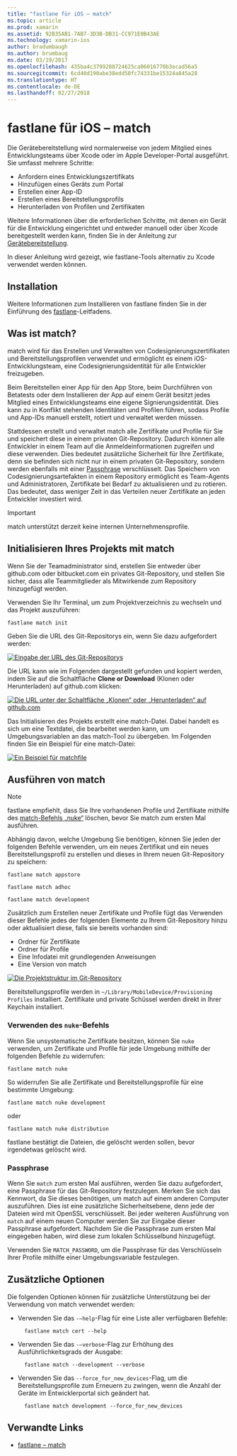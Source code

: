```yaml
---
title: "fastlane für iOS – match"
ms.topic: article
ms.prod: xamarin
ms.assetid: 92B35AB1-7AB7-3D3B-DB31-CC971E0B43AE
ms.technology: xamarin-ios
author: bradumbaugh
ms.author: brumbaug
ms.date: 03/19/2017
ms.openlocfilehash: 435ba4c3799288724625ca06016770b3ecad56a5
ms.sourcegitcommit: 6cd40d190abe38edd50fc74331be15324a845a28
ms.translationtype: HT
ms.contentlocale: de-DE
ms.lasthandoff: 02/27/2018
---
```

# <a name="fastlane-for-ios---match"></a>fastlane für iOS – match

Die Gerätebereitstellung wird normalerweise von jedem Mitglied eines Entwicklungsteams über Xcode oder im Apple Developer-Portal ausgeführt. Sie umfasst mehrere Schritte:

- Anfordern eines Entwicklungszertifikats
- Hinzufügen eines Geräts zum Portal
- Erstellen einer App-ID
- Erstellen eines Bereitstellungsprofils
- Herunterladen von Profilen und Zertifikaten

Weitere Informationen über die erforderlichen Schritte, mit denen ein Gerät für die Entwicklung eingerichtet und entweder manuell oder über Xcode bereitgestellt werden kann, finden Sie in der Anleitung zur [Gerätebereitstellung](~/ios/get-started/installation/device-provisioning/index.md).

In dieser Anleitung wird gezeigt, wie fastlane-Tools alternativ zu Xcode verwendet werden können.

## <a name="installation"></a>Installation

Weitere Informationen zum Installieren von fastlane finden Sie in der Einführung des [fastlane](~/ios/deploy-test/provisioning/fastlane/index.md#Installation)-Leitfadens.

<a name="whatismatch" />

## <a name="what-is-match"></a>Was ist match?

match wird für das Erstellen und Verwalten von Codesignierungszertifikaten und Bereitstellungsprofilen verwendet und ermöglicht es einem iOS-Entwicklungsteam, eine Codesignierungsidentität für alle Entwickler freizugeben.

Beim Bereitstellen einer App für den App Store, beim Durchführen von Betatests oder dem Installieren der App auf einem Gerät besitzt jedes Mitglied eines Entwicklungsteams eine eigene Signierungsidentität. Dies kann zu in Konflikt stehenden Identitäten und Profilen führen, sodass Profile und App-IDs manuell erstellt, rotiert und verwaltet werden müssen.

Stattdessen erstellt und verwaltet match alle Zertifikate und Profile für Sie und speichert diese in einem privaten Git-Repository. Dadurch können alle Entwickler in einem Team auf die Anmeldeinformationen zugreifen und diese verwenden. Dies bedeutet zusätzliche Sicherheit für Ihre Zertifikate, denn sie befinden sich nicht nur in einem privaten Git-Repository, sondern werden ebenfalls mit einer [Passphrase](#passphrase) verschlüsselt. Das Speichern von Codesignierungsartefakten in einem Repository ermöglicht es Team-Agents und Administratoren, Zertifikate bei Bedarf zu aktualisieren und zu rotieren. Das bedeutet, dass weniger Zeit in das Verteilen neuer Zertifikate an jeden Entwickler investiert wird.

> [!IMPORTANT]
> match unterstützt derzeit keine internen Unternehmensprofile.

<a name="initializing" />

## <a name="initializing-your-project-with-match"></a>Initialisieren Ihres Projekts mit match

Wenn Sie der Teamadministrator sind, erstellen Sie entweder über github.com oder bitbucket.com ein privates Git-Repository, und stellen Sie sicher, dass alle Teammitglieder als Mitwirkende zum Repository hinzugefügt werden.

Verwenden Sie Ihr Terminal, um zum Projektverzeichnis zu wechseln und das Projekt auszuführen:

    fastlane match init

Geben Sie die URL des Git-Repositorys ein, wenn Sie dazu aufgefordert werden:

 [ ![](match-images/fastlane-image7.png "Eingabe der URL des Git-Repositorys")](match-images/fastlane-image7.png)

Die URL kann wie im Folgenden dargestellt gefunden und kopiert werden, indem Sie auf die Schaltfläche **Clone or Download** (Klonen oder Herunterladen) auf github.com klicken:

[ ![](match-images/fastlane-image6.png "Die URL unter der Schaltfläche „Klonen“ oder „Herunterladen“ auf github.com")](match-images/fastlane-image6.png)

Das Initialisieren des Projekts erstellt eine match-Datei. Dabei handelt es sich um eine Textdatei, die bearbeitet werden kann, um Umgebungsvariablen an das match-Tool zu übergeben. Im Folgenden finden Sie ein Beispiel für eine match-Datei:

[ ![](match-images/fastlane-image8.png "Ein Beispiel für matchfile")](match-images/fastlane-image8.png)

<a name="running" />

## <a name="running-match"></a>Ausführen von match

> [!NOTE]
> fastlane empfiehlt, dass Sie Ihre vorhandenen Profile und Zertifikate mithilfe des [match-Befehls „nuke“](#using) löschen, bevor Sie match zum ersten Mal ausführen.

Abhängig davon, welche Umgebung Sie benötigen, können Sie jeden der folgenden Befehle verwenden, um ein neues Zertifikat und ein neues Bereitstellungsprofil zu erstellen und dieses in Ihrem neuen Git-Repository zu speichern:

    fastlane match appstore

    fastlane match adhoc

    fastlane match development

Zusätzlich zum Erstellen neuer Zertifikate und Profile fügt das Verwenden dieser Befehle jedes der folgenden Elemente zu Ihrem Git-Repository hinzu oder aktualisiert diese, falls sie bereits vorhanden sind:

- Ordner für Zertifikate
- Ordner für Profile
- Eine Infodatei mit grundlegenden Anweisungen
- Eine Version von match

[ ![](match-images/fastlane-image9.png "Die Projektstruktur im Git-Repository")](match-images/fastlane-image9.png)

Bereitstellungsprofile werden in `~/Library/MobileDevice/Provisioning Profiles` installiert. Zertifikate und private Schüssel werden direkt in Ihrer Keychain installiert.

<a name="using" />

### <a name="using-the-nuke-command"></a>Verwenden des `nuke`-Befehls

Wenn Sie unsystematische Zertifikate besitzen, können Sie `nuke` verwenden, um Zertifikate und Profile für jede Umgebung mithilfe der folgenden Befehle zu widerrufen:

    fastlane match nuke

So widerrufen Sie alle Zertifikate und Bereitstellungsprofile für eine bestimmte Umgebung:

    fastlane match nuke development

 oder

    fastlane match nuke distribution

fastlane bestätigt die Dateien, die gelöscht werden sollen, bevor irgendetwas gelöscht wird.

<a name="passphrase" />

### <a name="passphrase"></a>Passphrase

Wenn Sie `match` zum ersten Mal ausführen, werden Sie dazu aufgefordert, eine Passphrase für das Git-Repository festzulegen. Merken Sie sich das Kennwort, da Sie dieses benötigen, um match auf einem anderen Computer auszuführen. Dies ist eine zusätzliche Sicherheitsebene, denn jede der Dateien wird mit OpenSSL verschlüsselt. Bei jeder weiteren Ausführung von `match` auf einem neuen Computer werden Sie zur Eingabe dieser Passphrase aufgefordert. Nachdem Sie die Passphrase zum ersten Mal eingegeben haben, wird diese zum lokalen Schlüsselbund hinzugefügt.

Verwenden Sie `MATCH_PASSWORD`, um die Passphrase für das Verschlüsseln Ihrer Profile mithilfe einer Umgebungsvariable festzulegen.

<a name="options" />

## <a name="additional-options"></a>Zusätzliche Optionen

Die folgenden Optionen können für zusätzliche Unterstützung bei der Verwendung von match verwendet werden:

- Verwenden Sie das `-–help`-Flag für eine Liste aller verfügbaren Befehle:

        fastlane match cert --help

- Verwenden Sie das `-–verbose`-Flag zur Erhöhung des Ausführlichkeitsgrads der Ausgabe:

        fastlane match --development --verbose

- Verwenden Sie das `--force_for_new_devices`-Flag, um die Bereitstellungsprofile zum Erneuern zu zwingen, wenn die Anzahl der Geräte im Entwicklerportal sich geändert hat.

        fastlane match development --force_for_new_devices

## <a name="related-links"></a>Verwandte Links

- [fastlane – match](https://github.com/fastlane/fastlane/blob/master/match/README.md)
